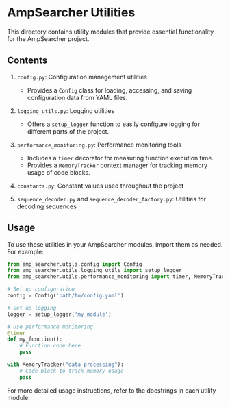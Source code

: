 # AmpSearcher Utilities

This directory contains utility modules that provide essential functionality for the AmpSearcher project.

## Contents

1. `config.py`: Configuration management utilities
   - Provides a `Config` class for loading, accessing, and saving configuration data from YAML files.

2. `logging_utils.py`: Logging utilities
   - Offers a `setup_logger` function to easily configure logging for different parts of the project.

3. `performance_monitoring.py`: Performance monitoring tools
   - Includes a `timer` decorator for measuring function execution time.
   - Provides a `MemoryTracker` context manager for tracking memory usage of code blocks.

4. `constants.py`: Constant values used throughout the project

5. `sequence_decoder.py` and `sequence_decoder_factory.py`: Utilities for decoding sequences

## Usage

To use these utilities in your AmpSearcher modules, import them as needed. For example:

```python
from amp_searcher.utils.config import Config
from amp_searcher.utils.logging_utils import setup_logger
from amp_searcher.utils.performance_monitoring import timer, MemoryTracker

# Set up configuration
config = Config('path/to/config.yaml')

# Set up logging
logger = setup_logger('my_module')

# Use performance monitoring
@timer
def my_function():
    # Function code here
    pass

with MemoryTracker("data processing"):
    # Code block to track memory usage
    pass
```

For more detailed usage instructions, refer to the docstrings in each utility module.

